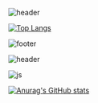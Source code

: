 ![header](https://capsule-render.vercel.app/api?type=rounded&color=fff1b9&height=200&section=header&text=ahndb%20&fontSize=60&fontColor=5e5e5f)

[![Top Langs](https://github-readme-stats.vercel.app/api/top-langs/?username=ahndb)](https://github.com/anuraghazra/github-readme-stats)

![footer](https://capsule-render.vercel.app/api?section=footer)

![header](https://capsule-render.vercel.app/api?type=wave&color=auto&height=300&section=header&text=capsule%20render&fontSize=90)

![js](https://img.shields.io/badge/JavaScript-F7DF1E?style=for-the-badge&logo=JavaScript&logoColor=white)

[![Anurag's GitHub stats](https://github-readme-stats.vercel.app/api?username=anuraghazra)](https://github.com/anuraghazra/github-readme-stats)
